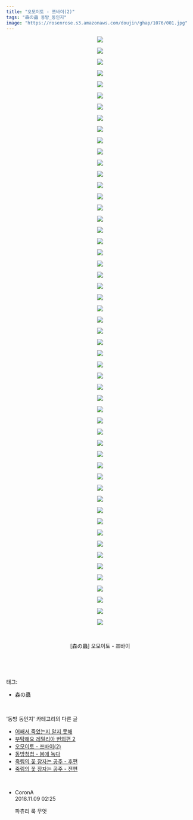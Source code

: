 ```yaml
---
title: "오모이토 - 쯔바이(2)"
tags: "森の蟲 동방_동인지"
image: "https://rosenrose.s3.amazonaws.com/doujin/ghap/1076/001.jpg"
---
```

<div class="article">
<p style="text-align: center; clear: none; float: none;"><img src="{{ site.imgserver1 }}/ghap/1076/001.jpg"/></p>
<p style="text-align: center; clear: none; float: none;"><img src="{{ site.imgserver1 }}/ghap/1076/002.jpg"/></p>
<p style="text-align: center; clear: none; float: none;"><img src="{{ site.imgserver1 }}/ghap/1076/003.jpg"/></p>
<p style="text-align: center; clear: none; float: none;"><img src="{{ site.imgserver1 }}/ghap/1076/004.jpg"/></p>
<p style="text-align: center; clear: none; float: none;"><img src="{{ site.imgserver1 }}/ghap/1076/005.jpg"/></p>
<p style="text-align: center; clear: none; float: none;"><img src="{{ site.imgserver1 }}/ghap/1076/006.jpg"/></p>
<p style="text-align: center; clear: none; float: none;"><img src="{{ site.imgserver1 }}/ghap/1076/007.jpg"/></p>
<p style="text-align: center; clear: none; float: none;"><img src="{{ site.imgserver1 }}/ghap/1076/008.jpg"/></p>
<p style="text-align: center; clear: none; float: none;"><img src="{{ site.imgserver1 }}/ghap/1076/009.jpg"/></p>
<p style="text-align: center; clear: none; float: none;"><img src="{{ site.imgserver1 }}/ghap/1076/010.jpg"/></p>
<p style="text-align: center; clear: none; float: none;"><img src="{{ site.imgserver1 }}/ghap/1076/011.jpg"/></p>
<p style="text-align: center; clear: none; float: none;"><img src="{{ site.imgserver1 }}/ghap/1076/012.jpg"/></p>
<p style="text-align: center; clear: none; float: none;"><img src="{{ site.imgserver1 }}/ghap/1076/013.jpg"/></p>
<p style="text-align: center; clear: none; float: none;"><img src="{{ site.imgserver1 }}/ghap/1076/014.jpg"/></p>
<p style="text-align: center; clear: none; float: none;"><img src="{{ site.imgserver1 }}/ghap/1076/015.jpg"/></p>
<p style="text-align: center; clear: none; float: none;"><img src="{{ site.imgserver1 }}/ghap/1076/016.jpg"/></p>
<p style="text-align: center; clear: none; float: none;"><img src="{{ site.imgserver1 }}/ghap/1076/017.jpg"/></p>
<p style="text-align: center; clear: none; float: none;"><img src="{{ site.imgserver1 }}/ghap/1076/018.jpg"/></p>
<p style="text-align: center; clear: none; float: none;"><img src="{{ site.imgserver1 }}/ghap/1076/019.jpg"/></p>
<p style="text-align: center; clear: none; float: none;"><img src="{{ site.imgserver1 }}/ghap/1076/020.jpg"/></p>
<p style="text-align: center; clear: none; float: none;"><img src="{{ site.imgserver1 }}/ghap/1076/021.jpg"/></p>
<p style="text-align: center; clear: none; float: none;"><img src="{{ site.imgserver1 }}/ghap/1076/022.jpg"/></p>
<p style="text-align: center; clear: none; float: none;"><img src="{{ site.imgserver1 }}/ghap/1076/023.jpg"/></p>
<p style="text-align: center; clear: none; float: none;"><img src="{{ site.imgserver1 }}/ghap/1076/024.jpg"/></p>
<p style="text-align: center; clear: none; float: none;"><img src="{{ site.imgserver1 }}/ghap/1076/025.jpg"/></p>
<p style="text-align: center; clear: none; float: none;"><img src="{{ site.imgserver1 }}/ghap/1076/026.jpg"/></p>
<p style="text-align: center; clear: none; float: none;"><img src="{{ site.imgserver1 }}/ghap/1076/027.jpg"/></p>
<p style="text-align: center; clear: none; float: none;"><img src="{{ site.imgserver1 }}/ghap/1076/028.jpg"/></p>
<p style="text-align: center; clear: none; float: none;"><img src="{{ site.imgserver1 }}/ghap/1076/029.jpg"/></p>
<p style="text-align: center; clear: none; float: none;"><img src="{{ site.imgserver1 }}/ghap/1076/030.jpg"/></p>
<p style="text-align: center; clear: none; float: none;"><img src="{{ site.imgserver1 }}/ghap/1076/031.jpg"/></p>
<p style="text-align: center; clear: none; float: none;"><img src="{{ site.imgserver1 }}/ghap/1076/032.jpg"/></p>
<p style="text-align: center; clear: none; float: none;"><img src="{{ site.imgserver1 }}/ghap/1076/033.jpg"/></p>
<p style="text-align: center; clear: none; float: none;"><img src="{{ site.imgserver1 }}/ghap/1076/034.jpg"/></p>
<p style="text-align: center; clear: none; float: none;"><img src="{{ site.imgserver1 }}/ghap/1076/035.jpg"/></p>
<p style="text-align: center; clear: none; float: none;"><img src="{{ site.imgserver1 }}/ghap/1076/036.jpg"/></p>
<p style="text-align: center; clear: none; float: none;"><img src="{{ site.imgserver1 }}/ghap/1076/037.jpg"/></p>
<p style="text-align: center; clear: none; float: none;"><img src="{{ site.imgserver1 }}/ghap/1076/038.jpg"/></p>
<p style="text-align: center; clear: none; float: none;"><img src="{{ site.imgserver1 }}/ghap/1076/039.jpg"/></p>
<p style="text-align: center; clear: none; float: none;"><img src="{{ site.imgserver1 }}/ghap/1076/040.jpg"/></p>
<p style="text-align: center; clear: none; float: none;"><img src="{{ site.imgserver1 }}/ghap/1076/041.jpg"/></p>
<p style="text-align: center; clear: none; float: none;"><img src="{{ site.imgserver1 }}/ghap/1076/042.jpg"/></p>
<p style="text-align: center; clear: none; float: none;"><img src="{{ site.imgserver1 }}/ghap/1076/043.jpg"/></p>
<p style="text-align: center; clear: none; float: none;"><img src="{{ site.imgserver1 }}/ghap/1076/044.jpg"/></p>
<p style="text-align: center; clear: none; float: none;"><img src="{{ site.imgserver1 }}/ghap/1076/045.jpg"/></p>
<p style="text-align: center; clear: none; float: none;"><img src="{{ site.imgserver1 }}/ghap/1076/046.jpg"/></p>
<p style="text-align: center; clear: none; float: none;"><img src="{{ site.imgserver1 }}/ghap/1076/047.jpg"/></p>
<p style="text-align: center; clear: none; float: none;"><img src="{{ site.imgserver1 }}/ghap/1076/048.jpg"/></p>
<p style="text-align: center; clear: none; float: none;"><img src="{{ site.imgserver1 }}/ghap/1076/049.jpg"/></p>
<p style="text-align: center; clear: none; float: none;"><img src="{{ site.imgserver1 }}/ghap/1076/050.jpg"/></p>
<p style="text-align: center; clear: none; float: none;"><img src="{{ site.imgserver1 }}/ghap/1076/051.jpg"/></p>
<p style="text-align: center; clear: none; float: none;"><img src="{{ site.imgserver1 }}/ghap/1076/052.jpg"/></p>
<p style="text-align: center; clear: none; float: none;"><img src="{{ site.imgserver1 }}/ghap/1076/053.jpg"/></p>
<p style="text-align: center; clear: none; float: none;"><br/></p>
<p style="text-align: center; clear: none; float: none;">[森の蟲] 오모이토 - 쯔바이</p>
<p><br/></p>
</div><br/>
<div class="tagTrail">
<p>태그: </p>
<ul>
<li>森の蟲</li>
</ul>
</div><br/>
<div class="another">
<p>'동방 동인지' 카테고리의 다른 글</p>
<ul>
<li><a href="/ghap_1078">어째서 죽었는지 알지 못해</a></li>
<li><a href="/ghap_1077">부탁해요 레밀리아 번외편 2</a></li>
<li><a href="/ghap_1076">오모이토 - 쯔바이(2)</a></li>
<li><a href="/ghap_1075">동방청첩 - 봄에 녹다</a></li>
<li><a href="/ghap_1074">죽림의 꽃 잠자는 공주 - 후편</a></li>
<li><a href="/ghap_1073">죽림의 꽃 잠자는 공주 - 전편</a></li>
</ul>
</div><br/>
<div class="cb_module cb_fluid">
<div class="cb_wrt cb_profile">
<div class="comment">
<ul>
<li class="cb_thumb_off" id="comment15370197">
<div class="cb_comment_area">
<div class="cb_info_area">
<div class="cb_section">
<span class="cb_nick_name">CoronA</span>
</div>
<div class="cb_section">
<span class="cb_date">2018.11.09 02:25 </span>
</div>
</div>
<div class="cb_dsc_comment">
<p class="cb_dsc">
											파츄리 룩 무엇
										</p>
</div>
</div></li>
</ul>
</div>
</div><!-- commentList close -->
</div><br/>
